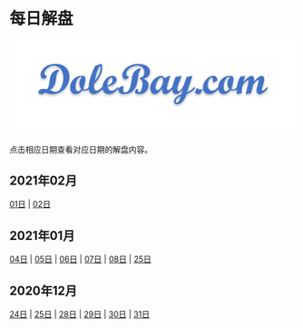 # 每日解盘

![icon](../images/Icon_8.png)

点击相应日期查看对应日期的解盘内容。

## 2021年02月

[01日](202101/210201.md) |
[02日](202101/210202.md)

## 2021年01月

[04日](202101/210104.md) |
[05日](202101/210105.md) |
[06日](202101/210106.md) |
[07日](202101/210107.md) |
[08日](202101/210108.md) |
[25日](202101/210125.md)

## 2020年12月

[24日](202012/201224.md) |
[25日](202012/201225.md) |
[28日](202012/201228.md) |
[29日](202012/201229.md) |
[30日](202012/201230.md) |
[31日](202012/201231.md)
